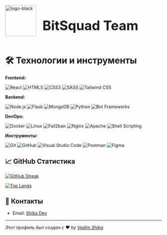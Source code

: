 
<div style="display: flex; align-items: center;">
  <img src="https://i.ibb.co.com/2tf6rmZ/logo-black.png" alt="logo-black" border="0" height="100">
  <h1 style="margin-left: 20px; font-size: 3em;">BitSquad Team</h1>
</div>

<h1>🛠 Технологии и инструменты</h1>

**Frontend:** 

![React](https://img.shields.io/badge/-React-333?style=flat-square&logo=react) ![HTML5](https://img.shields.io/badge/-HTML5-333?style=flat-square&logo=html5) ![CSS3](https://img.shields.io/badge/-CSS3-333?style=flat-square&logo=css3) ![SASS](https://img.shields.io/badge/-SASS-333?style=flat-square&logo=sass) ![Tailwind CSS](https://img.shields.io/badge/-TailwindCSS-333?style=flat-square&logo=tailwind-css)

**Backend:** 

![Node.js](https://img.shields.io/badge/-Node.js-333?style=flat-square&logo=node.js) ![Flask](https://img.shields.io/badge/-Flask-333?style=flat-square&logo=flask) ![MongoDB](https://img.shields.io/badge/-MongoDB-333?style=flat-square&logo=mongodb) ![Python](https://img.shields.io/badge/-Python-333?style=flat-square&logo=python) ![Bot Frameworks](https://img.shields.io/badge/-Bot_Frameworks-333?style=flat-square&logo=python)

**DevOps:** 

![Docker](https://img.shields.io/badge/-Docker-333?style=flat-square&logo=docker) ![Linux](https://img.shields.io/badge/-Linux-333?style=flat-square&logo=linux) ![Fail2ban](https://img.shields.io/badge/-Fail2ban-333?style=flat-square&logo=fail2ban) ![Nginx](https://img.shields.io/badge/-Nginx-333?style=flat-square&logo=nginx) ![Apache](https://img.shields.io/badge/-Apache-333?style=flat-square&logo=apache) ![Shell Scripting](https://img.shields.io/badge/-Shell_Scripting-333?style=flat-square&logo=gnu-bash)

**Инструменты:** 

![Git](https://img.shields.io/badge/-Git-333?style=flat-square&logo=git) ![GitHub](https://img.shields.io/badge/-GitHub-333?style=flat-square&logo=github) ![Visual Studio Code](https://img.shields.io/badge/-VSCode-333?style=flat-square&logo=visual-studio-code) ![Postman](https://img.shields.io/badge/-Postman-333?style=flat-square&logo=postman) ![Figma](https://img.shields.io/badge/-Figma-333?style=flat-square&logo=figma)


## 📈 GitHub Статистика

[![GitHub Streak](http://github-readme-streak-stats.herokuapp.com?user=vadimshiba&theme=dark&background=000000)](https://git.io/streak-stats)

[![Top Langs](https://github-readme-stats.vercel.app/api/top-langs/?username=vadimshiba&layout=compact&theme=vision-friendly-dark)](https://github.com/anuraghazra/github-readme-stats)

## 🔗 Контакты

- Email: [Shiba Dev](mailto:vadimshiva@duck.com)


---

_Этот профиль был создан с ❤️ by [Vadim Shiba](https://github.com/vadimshiba)_


